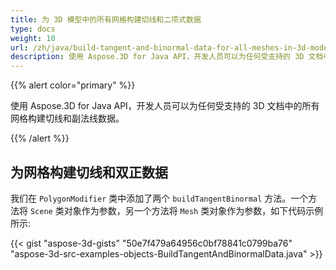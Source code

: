 ```yaml
---
title: 为 3D 模型中的所有网格构建切线和二项式数据
type: docs
weight: 10
url: /zh/java/build-tangent-and-binormal-data-for-all-meshes-in-3d-model/
description: 使用 Aspose.3D for Java API，开发人员可以为任何受支持的 3D 文档中的所有网格构建切线和副法线数据。
---
```

{{% alert color="primary" %}} 

使用 Aspose.3D for Java API，开发人员可以为任何受支持的 3D 文档中的所有网格构建切线和副法线数据。

{{% /alert %}} 
##  **为网格构建切线和双正数据**
我们在 `PolygonModifier` 类中添加了两个 `buildTangentBinormal` 方法。一个方法将 `Scene` 类对象作为参数，另一个方法将 `Mesh` 类对象作为参数，如下代码示例所示:

{{< gist "aspose-3d-gists" "50e7f479a64956c0bf78841c0799ba76" "aspose-3d-src-examples-objects-BuildTangentAndBinormalData.java" >}}
